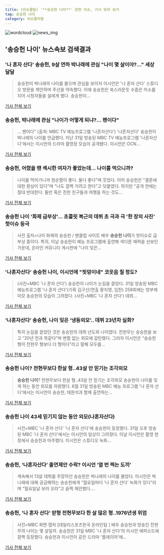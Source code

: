 ```yaml
---
title: (이슈클립) '**송승헌 나이**' 관련 이슈, 기사 모아 보기
tag: 송승헌 나이
category: 이슈클리핑
---
```

![wordcloud](https://s3.ap-northeast-2.amazonaws.com/lyrics101-wordcloud/2018-09-01-1535736631.png)
![news_img](https://user-images.githubusercontent.com/42597476/44507050-1206f400-a6e4-11e8-8d98-7ffbfebb353f.png)
## **'**송승헌 나이**'** 뉴스속보 검색결과
### '나 혼자 산다' 송승헌, 9살 연하 박나래에 관심 "나이 몇 살이야?…" 세상 달달

>송승헌이 박나래의 나이를 물으며 관심을 보이자 이시언은 '나 혼자 산다' 스튜디오 방문을 제안하며 주선을 약속했다. 이에 송승헌은 쑥스러운듯 수줍은 미소를 지어 시청자들을 설레게 했다. 송승헌이...

<a href="http://www.ilyosisa.co.kr/news/articleView.html?idxno=151410" target="_blank">기사 전체 보기</a>

### 송승헌, 박나래에 관심 "나이가 어떻게 되냐?… 팬이다"

>… 팬이다" (출처: MBC TV 예능프로그램 '나혼자산다') '나혼자산다' 송승헌이 박나래의 나이를 언급했다. 지난 31일 방송된 MBC TV 예능프로그램 '나혼자산다'에서는 이시언의 드라마 촬영장 모습이 공개됐다. 이시언은 OCN...

<a href="http://www.newscj.com/news/articleView.html?idxno=551134" target="_blank">기사 전체 보기</a>

### 송승헌, 어렸을 땐 섹시한 여자가 좋았는데... 나이를 먹으니까?

>나이를 먹어가니까 청순함이 좋다. 둘다 좋다"며 웃었다. 이어 송승헌은 "결혼에 대한 환상이 있다"며 "나도 깜짝 가려고 한다"고 덧붙였다. 하지만 "공개 연애는 절대 반대한다. 둘만 혹은 친한 친구들과 여행을 하는 것도...

<a href="http://www.gukjenews.com/news/articleView.html?idxno=984081" target="_blank">기사 전체 보기</a>

### **송승헌 나이** '화제 급부상'... 초콜릿 복근의 데뷔 초 극과 극 '한 장의 사진' 핫이슈 등극

>사진 출처=나이 화제의 송승헌 / 팬클럽 사이트 배우 **송승헌 나이**가 핫이슈로 급부상 중이다. 특히, 이날 송승헌이 예능 프로그램에 출연해 색다른 매력을 선보인 가운데, 온라인 커뮤니티 게시판에 "나이 잊은...

<a href="http://www.siminilbo.co.kr/news/articleView.html?idxno=577993" target="_blank">기사 전체 보기</a>

### '나혼자산다' **송승헌 나이**, 이시언에 "핏덩이네" 코웃음 칠 정도?

>(사진=MBC '나 혼자 산다') 송승헌의 나이가 눈길을 끌었다. 31일 방송된 MBC 예능프로그램 '나 혼자 산다'(기획 김구산/연출 황지영, 임찬) 258회에는 방부제 미모 송승헌의 모습이 그려졌다. (사진=MBC '나 혼자 산다') 데뷔...

<a href="http://www.slist.kr/news/articleView.html?idxno=44241" target="_blank">기사 전체 보기</a>

### ‘나혼자산다’ 송승헌, 나이 잊은 ‘냉동외모’.. 데뷔 23년차 실화?

>특히 눈길을 끌었던 것은 송승헌의 데뷔 년도와 나이였다. 전현무는 송승헌을 보고 “20년 전과 똑같다”며 변함 없는 외모에 감탄했다. 그러자 이시언은 “송승헌 형이 전현무 형보다 더 형이다”라고 말해 모두를...

<a href="http://www.kookje.co.kr/news2011/asp/newsbody.asp?code=0500&key=20180901.99099000005" target="_blank">기사 전체 보기</a>

### **송승헌 나이**? 전현무보다 한살 형..43살 안 믿기는 조각외모

>**송승헌 나이**? 전현무보다 한살 형..43살 안 믿기는 조각외모 송승헌이 나이를 잊게 하는 동안 외모를 자랑했다. 8월 31일 방송된 MBC 예능 프로그램 '나 혼자 산다'에서는 이시언이 송승헌, 태원석과 함께 출연하는...

<a href="http://www.viva100.com/main/view.php?key=20180901000048058" target="_blank">기사 전체 보기</a>

### **송승헌 나이** 43세 믿기지 않는 동안 외모(나혼자산다)

>사진=MBC '나 혼자 산다' '나 혼자 산다'에 송승헌이 등장했다. 31일 오후 방송된 MBC '나 혼자 산다'에서는 이시언의 일상이 그려졌다. 이날 이시언은 촬영 현장에서 송승헌과 마주했다. 이시언은 스튜디오 녹화...

<a href="http://www.nextdaily.co.kr/news/article.html?id=20180901800004" target="_blank">기사 전체 보기</a>

### 송승헌, ‘나혼자산다’ 출연제안 수락? 이시언 ‘열 번 찍는 도끼’

>계속해서 13살 데뷔를 주장하던 송승헌은 박나래의 나이를 물었다. 이시언은 박나래에 대해 궁금해하는 송승헌에게 “월요일마다 ‘나 혼자 산다’ 녹화가 있다”라며 “월요일날 보러 오라”고 슬쩍 제안했다....

<a href="http://biz.heraldcorp.com/view.php?ud=201809010022211346474_1" target="_blank">기사 전체 보기</a>

### 송승헌, '나 혼자 산다' 맏형 전현무보다 한 살 많은 형..1976년생 위엄

>사진=MBC 화면 캡처 [데일리스포츠한국 온라인팀 ] 배우 송승헌과 방송인 전현무의 나이는 몇 살일까. 송승헌은 31일 MBC '나 혼자 산다'의 이시언 에피소드에 깜짝 등장했다. 송승헌과 이시언이 같은 드라마 '플레이어'에...

<a href="http://www.dailysportshankook.co.kr/news/articleView.html?idxno=194956" target="_blank">기사 전체 보기</a>



